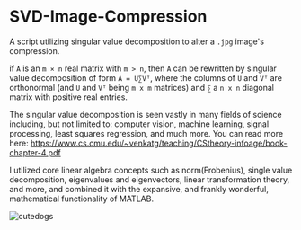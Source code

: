 # SVD-Image-Compression
A script utilizing singular value decomposition to alter a ```.jpg``` image's compression.

if ```A``` is an ```m × n``` real matrix with ```m > n```, then ```A``` can be rewritten by singular value decomposition of form ```A = U∑Vᵀ```, where the columns of ```U``` and ```Vᵀ``` are orthonormal (and ```U``` and ```Vᵀ``` being ```m x m``` matrices) and ```∑``` a ```n x n``` diagonal matrix with positive real entries. 

The singular value decomposition is seen vastly in many fields of science including, but not limited to: computer vision, machine learning, signal processing, least squares regression, and much more. You can read more here: https://www.cs.cmu.edu/~venkatg/teaching/CStheory-infoage/book-chapter-4.pdf

I utilized core linear algebra concepts such as norm(Frobenius), single value decomposition, eigenvalues and eigenvectors, linear transformation theory, and more, and combined it with the expansive, and frankly wonderful, mathematical functionality of MATLAB. 

![cutedogs]("C:\Users\simon\Documents\montage.jpg")
